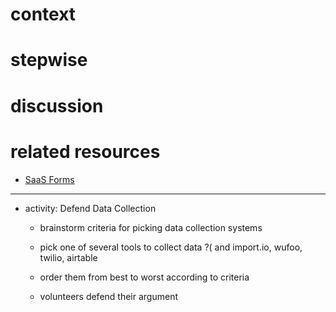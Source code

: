 # context

# stepwise

# discussion

# related resources

- [SaaS Forms](https://zapier.com/zapbook/apps/#sort=popular&filter=forms)

---

- activity: Defend Data Collection
  + brainstorm criteria for picking data collection systems
  + pick one of several tools to collect data
    ?(<from zapiers list> and import.io, wufoo, twilio, airtable

  + order them from best to worst according to criteria
  + volunteers defend their argument

